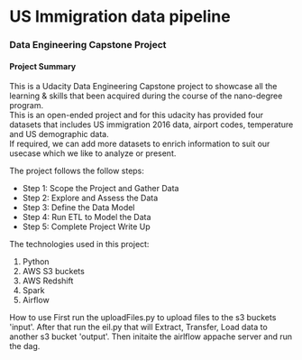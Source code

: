 # US Immigration data pipeline 
### Data Engineering Capstone Project

#### Project Summary
This is a Udacity Data Engineering Capstone project to showcase all the learning & skills that been acquired during the course of the nano-degree program.<br> This is an open-ended project and for this udacity has provided four datasets that includes US immigration 2016 data, airport codes, temperature and US demographic data.<br> If required, we can add more datasets to enrich information to suit our usecase which we like to analyze or present.<br> 

The project follows the follow steps:
* Step 1: Scope the Project and Gather Data
* Step 2: Explore and Assess the Data
* Step 3: Define the Data Model
* Step 4: Run ETL to Model the Data
* Step 5: Complete Project Write Up

The technologies used in this project:
  1. Python
  2. AWS S3 buckets
  3. AWS Redshift
  4. Spark
  5. Airflow
  
How to use
First run the uploadFiles.py to upload files to the s3 buckets 'input'.
After that run the eil.py that will Extract, Transfer, Load data to another s3 bucket 'output'.
Then initaite the airlflow appache server and run the dag.
